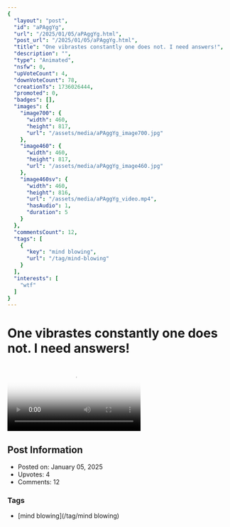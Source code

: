 ```yaml
---
{
  "layout": "post",
  "id": "aPAggYg",
  "url": "/2025/01/05/aPAggYg.html",
  "post_url": "/2025/01/05/aPAggYg.html",
  "title": "One vibrastes constantly one does not. I need answers!",
  "description": "",
  "type": "Animated",
  "nsfw": 0,
  "upVoteCount": 4,
  "downVoteCount": 78,
  "creationTs": 1736026444,
  "promoted": 0,
  "badges": [],
  "images": {
    "image700": {
      "width": 460,
      "height": 817,
      "url": "/assets/media/aPAggYg_image700.jpg"
    },
    "image460": {
      "width": 460,
      "height": 817,
      "url": "/assets/media/aPAggYg_image460.jpg"
    },
    "image460sv": {
      "width": 460,
      "height": 816,
      "url": "/assets/media/aPAggYg_video.mp4",
      "hasAudio": 1,
      "duration": 5
    }
  },
  "commentsCount": 12,
  "tags": [
    {
      "key": "mind blowing",
      "url": "/tag/mind-blowing"
    }
  ],
  "interests": [
    "wtf"
  ]
}
---
```


# One vibrastes constantly one does not. I need answers!

<video controls playsinline loop poster="/assets/media/aPAggYg_image460.jpg">
  <source src="/assets/media/aPAggYg_video.mp4" type="video/mp4">
  Your browser does not support the video tag.
</video>

## Post Information

- Posted on: January 05, 2025
- Upvotes: 4
- Comments: 12

### Tags

- [mind blowing](/tag/mind blowing)
